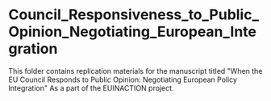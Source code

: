 # Council_Responsiveness_to_Public_Opinion_Negotiating_European_Integration
This folder contains replication materials for the manuscript titled "When the EU Council Responds to Public Opinion: Negotiating European Policy Integration" As a part of the EUINACTION project.  
